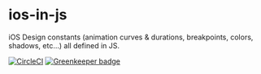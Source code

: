 # ios-in-js

iOS Design constants (animation curves & durations, breakpoints, colors, shadows, etc…) all defined in JS.

[![CircleCI](https://circleci.com/gh/psirenny/ios-in-js/tree/master.svg?style=shield)](https://circleci.com/gh/psirenny/ios-in-js/tree/master)
[![Greenkeeper badge](https://badges.greenkeeper.io/psirenny/ios-in-js.svg)](https://greenkeeper.io/)
